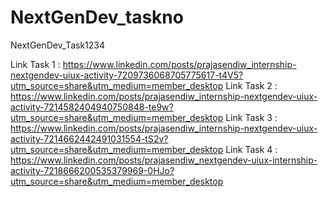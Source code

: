 # NextGenDev_taskno

NextGenDev_Task1234

Link Task 1 : https://www.linkedin.com/posts/prajasendiw_internship-nextgendev-uiux-activity-7209736068705775617-t4V5?utm_source=share&utm_medium=member_desktop 
Link Task 2 : https://www.linkedin.com/posts/prajasendiw_internship-nextgendev-uiux-activity-7214582404940750848-te9w?utm_source=share&utm_medium=member_desktop
Link Task 3 : https://www.linkedin.com/posts/prajasendiw_internship-nextgendev-uiux-activity-7214662442491031554-tS2v?utm_source=share&utm_medium=member_desktop 
Link Task 4 : https://www.linkedin.com/posts/prajasendiw_nextgendev-uiux-internship-activity-7218666200535379969-0HJo?utm_source=share&utm_medium=member_desktop 
